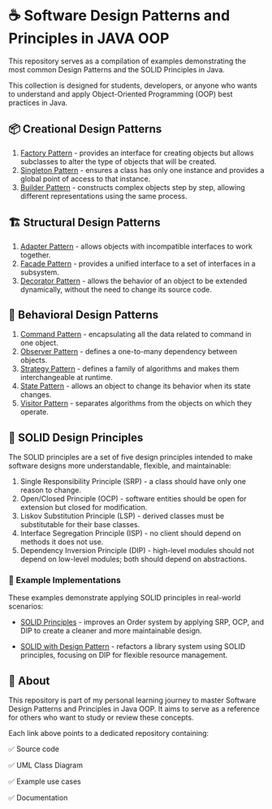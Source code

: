 # ☕ Software Design Patterns and Principles in JAVA OOP
This repository serves as a compilation of examples demonstrating the most common Design Patterns and the SOLID Principles in Java. 

This collection is designed for students, developers, or anyone who wants to understand and apply Object-Oriented Programming (OOP) best practices in Java.

## 📦 Creational Design Patterns
1. [Factory Pattern](https://github.com/ClarkBelen/factoryPattern) - provides an interface for creating objects but allows subclasses to alter the type of objects that will be created.
2. [Singleton Pattern](https://github.com/ClarkBelen/singletonPattern) - ensures a class has only one instance and provides a global point of access to that instance.
3. [Builder Pattern](https://github.com/ClarkBelen/builderPattern) - constructs complex objects step by step, allowing different representations using the same process.
   
## 🏗 Structural Design Patterns
1. [Adapter Pattern](https://github.com/ClarkBelen/adapterPattern) - allows objects with incompatible interfaces to work together.
2. [Facade Pattern](https://github.com/ClarkBelen/facadePattern) - provides a unified interface to a set of interfaces in a subsystem.
3. [Decorator Pattern](https://github.com/ClarkBelen/decoratorPattern) - allows the behavior of an object to be extended dynamically, without the need to change its source code. 

## 🔄 Behavioral Design Patterns
1. [Command Pattern](https://github.com/ClarkBelen/commandPattern) - encapsulating all the data related to command in one object.
2. [Observer Pattern](https://github.com/ClarkBelen/observerPattern) - defines a one-to-many dependency between objects.
3. [Strategy Pattern](https://github.com/ClarkBelen/strategyPattern) - defines a family of algorithms and makes them interchangeable at runtime.
4. [State Pattern](https://github.com/ClarkBelen/statePattern) - allows an object to change its behavior when its state changes.
5. [Visitor Pattern](https://github.com/ClarkBelen/visitorPattern) - separates algorithms from the objects on which they operate.

## 📐 SOLID Design Principles
The SOLID principles are a set of five design principles intended to make software designs more understandable, flexible, and maintainable:
1. Single Responsibility Principle (SRP) - a class should have only one reason to change.
2. Open/Closed Principle (OCP) - software entities should be open for extension but closed for modification.
3. Liskov Substitution Principle (LSP) -  derived classes must be substitutable for their base classes.
4. Interface Segregation Principle (ISP) - no client should depend on methods it does not use.
5. Dependency Inversion Principle (DIP) - high-level modules should not depend on low-level modules; both should depend on abstractions.

### 📝 Example Implementations
These examples demonstrate applying SOLID principles in real-world scenarios:
- [SOLID Principles](https://github.com/ClarkBelen/SOLID-Principles) - improves an Order system by applying SRP, OCP, and DIP to create a cleaner and more maintainable design.

- [SOLID with Design Pattern](https://github.com/ClarkBelen/SOLID-with-Design-Pattern) - refactors a library system using SOLID principles, focusing on DIP for flexible resource management.

## 📘 About
This repository is part of my personal learning journey to master Software Design Patterns and Principles in Java OOP. It aims to serve as a reference for others who want to study or review these concepts.

Each link above points to a dedicated repository containing:

✅ Source code

✅ UML Class Diagram

✅ Example use cases

✅ Documentation

